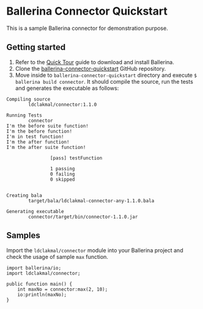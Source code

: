 # Ballerina Connector Quickstart

This is a sample Ballerina connector for demonstration purpose.

## Getting started

1. Refer to the [Quick Tour](https://ballerina.io/learn/getting-started/quick-tour/) guide to download and install Ballerina.
2. Clone the [ballerina-connector-quickstart](https://github.com/ldclakmal/ballerina-connector-quickstart) GitHub repository.
3. Move inside to `ballerina-connector-quickstart` directory and execute `$ ballerina build connector`. It should compile the source, run the tests and generates the executable as follows:

```shell
Compiling source
        ldclakmal/connector:1.1.0

Running Tests
        connector
I'm the before suite function!
I'm the before function!
I'm in test function!
I'm the after function!
I'm the after suite function!

                [pass] testFunction

                1 passing
                0 failing
                0 skipped


Creating bala
        target/bala/ldclakmal-connector-any-1.1.0.bala

Generating executable
        connector/target/bin/connector-1.1.0.jar
```

## Samples

Import the `ldclakmal/connector` module into your Ballerina project and check the usage of sample `max` function.

```ballerina
import ballerina/io;
import ldclakmal/connector;

public function main() {
    int maxNo = connector:max(2, 10);
    io:println(maxNo);
}
```
